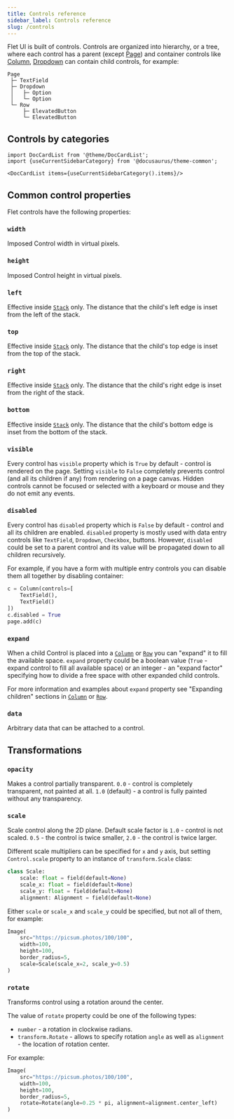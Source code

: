 ```yaml
---
title: Controls reference
sidebar_label: Controls reference
slug: /controls
---
```


Flet UI is built of controls. Controls are organized into hierarchy, or a tree, where each control has a parent (except [Page](controls/page)) and container controls like [Column](controls/column), [Dropdown](controls/dropdown) can contain child controls, for example:

```
Page
 ├─ TextField
 ├─ Dropdown
 │   ├─ Option
 │   └─ Option
 └─ Row
     ├─ ElevatedButton
     └─ ElevatedButton
```

## Controls by categories

```mdx-code-block
import DocCardList from '@theme/DocCardList';
import {useCurrentSidebarCategory} from '@docusaurus/theme-common';

<DocCardList items={useCurrentSidebarCategory().items}/>
```

## Common control properties

Flet controls have the following properties:

### `width`

Imposed Control width in virtual pixels.

### `height`

Imposed Control height in virtual pixels.

### `left`

Effective inside [`Stack`](controls/stack) only. The distance that the child's left edge is inset from the left of the stack.

### `top`

Effective inside [`Stack`](controls/stack) only. The distance that the child's top edge is inset from the top of the stack.

### `right`

Effective inside [`Stack`](controls/stack) only. The distance that the child's right edge is inset from the right of the stack.

### `bottom`

Effective inside [`Stack`](controls/stack) only. The distance that the child's bottom edge is inset from the bottom of the stack.

### `visible`

Every control has `visible` property which is `True` by default - control is rendered on the page. Setting `visible` to `False` completely prevents control (and all its children if any) from rendering on a page canvas. Hidden controls cannot be focused or selected with a keyboard or mouse and they do not emit any events.

### `disabled`

Every control has `disabled` property which is `False` by default - control and all its children are enabled.
`disabled` property is mostly used with data entry controls like `TextField`, `Dropdown`, `Checkbox`, buttons.
However, `disabled` could be set to a parent control and its value will be propagated down to all children recursively.

For example, if you have a form with multiple entry controls you can disable them all together by disabling container:

```python
c = Column(controls=[
    TextField(),
    TextField()
])
c.disabled = True
page.add(c)
```

### `expand`

When a child Control is placed into a [`Column`](controls/column) or [`Row`](controls/row) you can "expand" it to fill the available space. `expand` property could be a boolean value (`True` - expand control to fill all available space) or an integer - an "expand factor" specifying how to divide a free space with other expanded child controls.

For more information and examples about `expand` property see "Expanding children" sections in [`Column`](controls/column#expanding-children) or [`Row`](controls/row#expanding-children).

### `data`

Arbitrary data that can be attached to a control.

## Transformations

### `opacity`

Makes a control partially transparent. `0.0` - control is completely transparent, not painted at all. `1.0` (default) - a control is fully painted without any transparency.

### `scale`

Scale control along the 2D plane. Default scale factor is `1.0` - control is not scaled. `0.5` - the control is twice smaller, `2.0` - the control is twice larger.

Different scale multipliers can be specified for `x` and `y` axis, but setting `Control.scale` property to an instance of `transform.Scale` class:

```python
class Scale:
    scale: float = field(default=None)
    scale_x: float = field(default=None)
    scale_y: float = field(default=None)
    alignment: Alignment = field(default=None)
```

Either `scale` or `scale_x` and `scale_y` could be specified, but not all of them, for example:

```python
Image(
    src="https://picsum.photos/100/100",
    width=100,
    height=100,
    border_radius=5,
    scale=Scale(scale_x=2, scale_y=0.5)
)
```

### `rotate`

Transforms control using a rotation around the center.

The value of `rotate` property could be one of the following types:

* `number` - a rotation in clockwise radians.
* `transform.Rotate` - allows to specify rotation `angle` as well as `alignment` - the location of rotation center.

For example:

```python
Image(
    src="https://picsum.photos/100/100",
    width=100,
    height=100,
    border_radius=5,
    rotate=Rotate(angle=0.25 * pi, alignment=alignment.center_left)
)
```